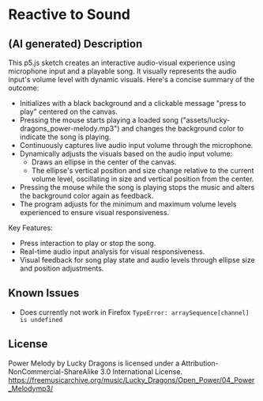 # Reactive to Sound

## (AI generated) Description

This p5.js sketch creates an interactive audio-visual experience using microphone input and a playable song. It visually represents the audio input's volume level with dynamic visuals. Here's a concise summary of the outcome:

- Initializes with a black background and a clickable message "press to play" centered on the canvas.
- Pressing the mouse starts playing a loaded song ("assets/lucky-dragons_power-melody.mp3") and changes the background color to indicate the song is playing.
- Continuously captures live audio input volume through the microphone.
- Dynamically adjusts the visuals based on the audio input volume:
  - Draws an ellipse in the center of the canvas.
  - The ellipse's vertical position and size change relative to the current volume level, oscillating in size and vertical position from the center.
- Pressing the mouse while the song is playing stops the music and alters the background color again as feedback.
- The program adjusts for the minimum and maximum volume levels experienced to ensure visual responsiveness.

Key Features:

- Press interaction to play or stop the song.
- Real-time audio input analysis for visual responsiveness.
- Visual feedback for song play state and audio levels through ellipse size and position adjustments.

## Known Issues

- Does currently not work in Firefox `TypeError: arraySequence[channel] is undefined`

## License

Power Melody by Lucky Dragons is licensed under a Attribution-NonCommercial-ShareAlike 3.0 International License. https://freemusicarchive.org/music/Lucky_Dragons/Open_Power/04_Power_Melodymp3/
